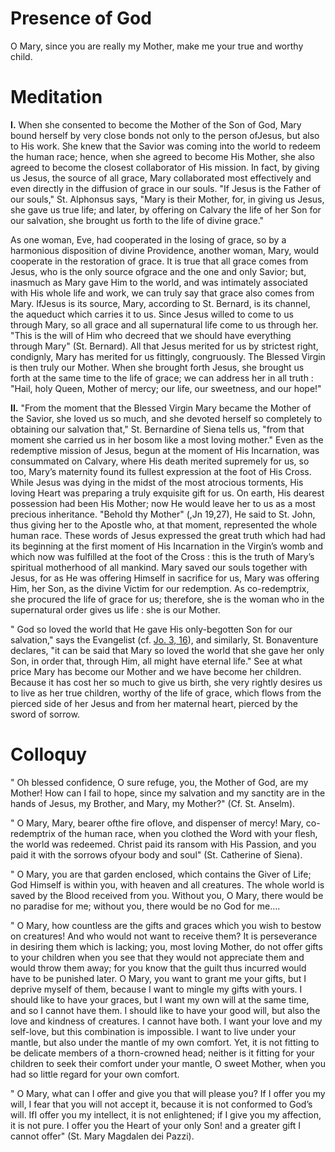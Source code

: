 # Presence of God

O Mary, since you are really my Mother, make me your true and worthy child.

# Meditation

**I.** When she consented to become the Mother of the Son of God, Mary bound herself by very close bonds not only to the person ofJesus, but also to His work. She knew that the Savior was coming into the world to redeem the human race; hence, when she agreed to become His Mother, she also agreed to become the closest collaborator of His mission. In fact, by giving us Jesus, the source of all grace, Mary collaborated most effectively and even directly in the diffusion of grace in our souls. "If Jesus is the Father of our souls," St. Alphonsus says, "Mary is their Mother, for, in giving us Jesus, she gave us true life; and later, by offering on Calvary the life of her Son for our salvation, she brought us forth to the life of divine grace."

As one woman, Eve, had cooperated in the losing of grace, so by a harmonious disposition of divine Providence, another woman, Mary, would cooperate in the restoration of grace. It is true that all grace comes from Jesus, who is the only source ofgrace and the one and only Savior; but, inasmuch as Mary gave Him to the world, and was intimately associated with His whole life and work, we can truly say that grace also comes from Mary. IfJesus is its source, Mary, according to St. Bernard, is its channel, the aqueduct which carries it to us. Since Jesus willed to come to us through Mary, so all grace and all supernatural life come to us through her. "This is the will of Him who decreed that we should have everything through Mary" (St. Bernard). All that Jesus merited for us by strictest right, condignly, Mary has merited for us fittingly, congruously. The Blessed Virgin is then truly our Mother. When she brought forth Jesus, she brought us forth at the same time to the life of grace; we can address her in all truth : "Hail, holy Queen, Mother of mercy; our life, our sweetness, and our hope!"

**II.** "From the moment that the Blessed Virgin Mary became the Mother of the Savior, she loved us so much, and she devoted herself so completely to obtaining our salvation that," St. Bernardine of Siena tells us, "from that moment she carried us in her bosom like a most loving mother." Even as the redemptive mission of Jesus, begun at the moment of His Incarnation, was consummated on Calvary, where His death merited supremely for us, so too, Mary’s maternity found its fullest expression at the foot of His Cross. While Jesus was dying in the midst of the most atrocious torments, His loving Heart was preparing a truly exquisite gift for us. On earth, His dearest possession had been His Mother; now He would leave her to us as a most precious inheritance. "Behold thy Mother" (,Jn 19,27), He said to St. John, thus giving her to the Apostle who, at that moment, represented the whole human race. These words of Jesus expressed the great truth which had had its beginning at the first moment of His Incarnation in the Virgin’s womb and which now was fulfilled at the foot of the Cross : this is the truth of Mary’s spiritual motherhood of all mankind. Mary saved our souls together with Jesus, for as He was offering Himself in sacrifice for us, Mary was offering Him, her Son, as the divine Victim for our redemption. As co-redemptrix, she procured the life of grace for us; therefore, she is the woman who in the supernatural order gives us life : she is our Mother.

" God so loved the world that He gave His only-begotten Son for our salvation," says the Evangelist (cf. [Jo. 3, 16](https://vulgata.online/bible/Jo.3?ed=DR2&vfn=DR2.Jo.3.16:vs)), and similarly, St. Bonaventure declares, "it can be said that Mary so loved the world that she gave her only Son, in order that, through Him, all might have eternal life." See at what price Mary has become our Mother and we have become her children. Because it has cost her so much to give us birth, she very rightly desires us to live as her true children, worthy of the life of grace, which flows from the pierced side of her Jesus and from her maternal heart, pierced by the sword of sorrow.

# Colloquy

" Oh blessed confidence, O sure refuge, you, the Mother of God, are my Mother! How can I fail to hope, since my salvation and my sanctity are in the hands of Jesus, my
Brother, and Mary, my Mother?" (Cf. St. Anselm).

" O Mary, Mary, bearer ofthe fire oflove, and dispenser of mercy! Mary, co-redemptrix of the human race, when you clothed the Word with your flesh, the world was redeemed. Christ paid its ransom with His Passion, and you paid it with the sorrows ofyour body and soul" (St. Catherine of Siena).

" O Mary, you are that garden enclosed, which contains the Giver of Life; God Himself is within you, with heaven and all creatures. The whole world is saved by the Blood received from you. Without you, O Mary, there would be no paradise for me; without you, there would be no God for me....

" O Mary, how countless are the gifts and graces which you wish to bestow on creatures! And who would not want to receive them? It is perseverance in desiring them which is lacking; you, most loving Mother, do not offer gifts to your children when you see that they would not appreciate them and would throw them away; for you know that the guilt thus incurred would have to be punished later. O Mary, you want to grant me your gifts, but I deprive myself of them, because I want to mingle my gifts with yours. I should like to have your graces, but I want my own will at the same time, and so I cannot have them. I should like to have your good will, but also the love and kindness of creatures. I cannot have both. I want your love and my self-love, but this combination is impossible. I want to live under your mantle, but also under the mantle of my own comfort. Yet, it is not fitting to be delicate members of a thorn-crowned head; neither is it fitting for your children to seek their comfort under your mantle, O sweet Mother, when you had so little regard for your own comfort. 

" O Mary, what can I offer and give you that will please you? If I offer you my will, I fear that you will not accept it, because it is not conformed to God’s will. IfI offer you my intellect, it is not enlightened; if I give you my affection, it is not pure. I offer you the Heart of your only Son! and a greater gift I cannot offer" (St. Mary Magdalen dei Pazzi).

